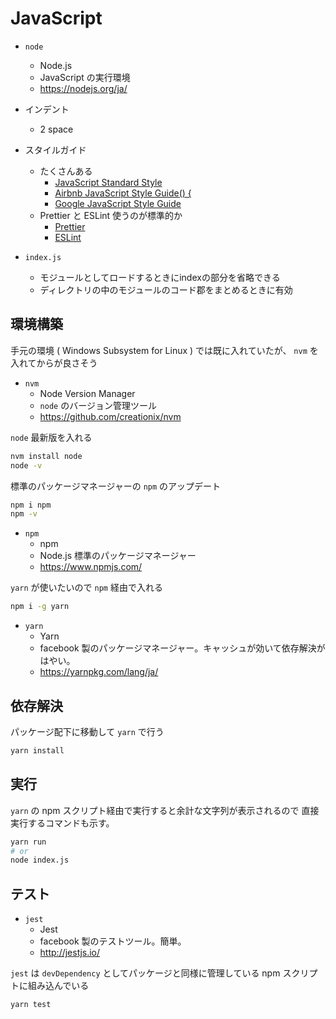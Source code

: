 # JavaScript

* `node`
  * Node.js
  * JavaScript の実行環境　
  * https://nodejs.org/ja/

* インデント
  * 2 space
* スタイルガイド
  * たくさんある
    * [JavaScript Standard Style](https://standardjs.com/)
    * [Airbnb JavaScript Style Guide() {](https://github.com/airbnb/javascript)
    * [Google JavaScript Style Guide](https://google.github.io/styleguide/javascriptguide.xml)
  * Prettier と ESLint 使うのが標準的か
    * [Prettier](https://prettier.io/)
    * [ESLint](https://eslint.org/)
* `index.js`
  * モジュールとしてロードするときにindexの部分を省略できる
  * ディレクトリの中のモジュールのコード郡をまとめるときに有効

## 環境構築

手元の環境 ( Windows Subsystem for Linux ) では既に入れていたが、 `nvm` を入れてからが良さそう

* `nvm`
  * Node Version Manager
  * `node` のバージョン管理ツール
  * https://github.com/creationix/nvm

`node` 最新版を入れる
```bash
nvm install node
node -v
```

標準のパッケージマネージャーの `npm` のアップデート
```bash
npm i npm
npm -v
```

* `npm`
  * npm
  * Node.js 標準のパッケージマネージャー
  * https://www.npmjs.com/

`yarn` が使いたいので `npm` 経由で入れる
```bash
npm i -g yarn
```

* `yarn`
  * Yarn
  * facebook 製のパッケージマネージャー。キャッシュが効いて依存解決がはやい。
  * https://yarnpkg.com/lang/ja/

## 依存解決

パッケージ配下に移動して `yarn` で行う
```bash
yarn install
```

## 実行

`yarn` の npm スクリプト経由で実行すると余計な文字列が表示されるので
直接実行するコマンドも示す。
```bash
yarn run
# or
node index.js
```

## テスト

* `jest`
  * Jest
  * facebook 製のテストツール。簡単。
  * http://jestjs.io/

`jest` は `devDependency` としてパッケージと同様に管理している
npm スクリプトに組み込んでいる
```bash
yarn test
```
